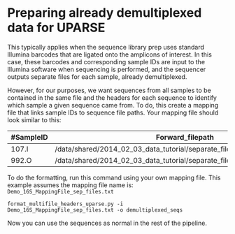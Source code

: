 # Preparing already demultiplexed data for UPARSE

This typically applies when the sequence library prep uses standard Illumina barcodes that are ligated onto the amplicons of interest. In this case, these barcodes and corresponding sample IDs are input to the Illumina software when sequencing is performed, and the sequencer outputs separate files for each sample, already demultiplexed.

However, for our purposes, we want sequences from all samples to be contained in the same file and the headers for each sequence to identify which sample a given sequence came from. To do, this create a mapping file that links sample IDs to sequence file paths. Your mapping file should look similar to this:

| #SampleID | Forward_filepath | Reverse_filepath |
|-----------|------------------|------------------|
| 107.I     | /data/shared/2014_02_03_data_tutorial/separate_files_per_sample/107.I_1.fq | /data/shared/2014_02_03_data_tutorial/separate_files_per_sample/107.I_2.fq|
| 992.O     | /data/shared/2014_02_03_data_tutorial/separate_files_per_sample/992.O_1.fq | /data/shared/2014_02_03_data_tutorial/separate_files_per_sample/992.O_2.fq|

To do the formatting, run this command using your own mapping file. This example assumes the mapping file name is: `Demo_16S_MappingFile_sep_files.txt`

	format_multifile_headers_uparse.py -i Demo_16S_MappingFile_sep_files.txt -o demultiplexed_seqs

Now you can use the sequences as normal in the rest of the pipeline.
